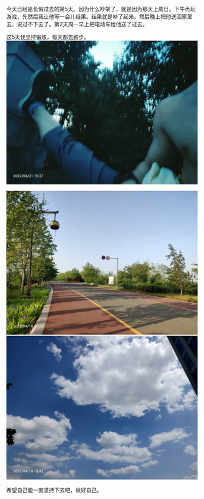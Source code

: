 今天已经是长假过去的第5天。因为什么吵架了，就是因为那天上周日。下午再玩游戏，先然后我让他等一会儿结果。结果就是吵了起来。然后晚上把他送回家里去，说过不下去了。第2天周一早上把电动车给他送了过去。


这5天我坚持锻炼，每天都去跑步。![](../../img/6904315-5e06180fee25464e.jpg)

![](../../img/6904315-bd481f70c3ef009d.jpg)
![](../../img/6904315-a34c76b1a7b23d31.jpg)

希望自己能一直坚持下去吧，做好自己。
